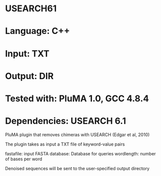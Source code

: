 # USEARCH61
# Language: C++
# Input: TXT
# Output: DIR
# Tested with: PluMA 1.0, GCC 4.8.4
# Dependencies: USEARCH 6.1

PluMA plugin that removes chimeras with USEARCH (Edgar et al, 2010)

The plugin takes as input a TXT file of keyword-value pairs

fastafile: input FASTA
database: Database for queries
wordlength: number of bases per word

Denoised sequences will be sent to the user-specified output directory
